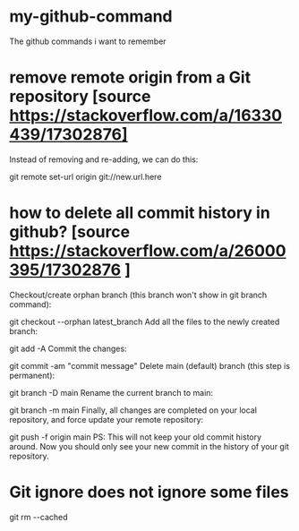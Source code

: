 # my-github-command
The github commands i want to remember

# remove remote origin from a Git repository [source https://stackoverflow.com/a/16330439/17302876]
Instead of removing and re-adding, we can do this:

git remote set-url origin git://new.url.here


# how to delete all commit history in github? [source https://stackoverflow.com/a/26000395/17302876 ]
Checkout/create orphan branch (this branch won't show in git branch command):

git checkout --orphan latest_branch
Add all the files to the newly created branch:

git add -A
Commit the changes:

git commit -am "commit message"
Delete main (default) branch (this step is permanent):

git branch -D main
Rename the current branch to main:

git branch -m main
Finally, all changes are completed on your local repository, and force update your remote repository:

git push -f origin main
PS: This will not keep your old commit history around. Now you should only see your new commit in the history of your git repository.


# Git ignore does not ignore some files

git rm --cached
